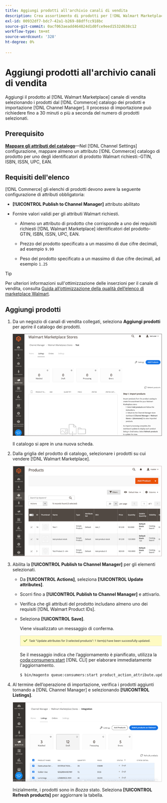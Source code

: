 ```yaml
---
title: Aggiungi prodotti all'archivio canali di vendita
description: Crea assortimento di prodotti per [!DNL Walmart Marketplace] vendite aggiungendo prodotti dal catalogo al canale di vendita
exl-id: 00932df7-bdc7-42a1-b269-88dffcc918bc
source-git-commit: 0acf063aeadd464824d1d0fce9eed1532d638c12
workflow-type: tm+mt
source-wordcount: '328'
ht-degree: 0%

---
```



# Aggiungi prodotti all&#39;archivio canali di vendita

Aggiungi il prodotto al [!DNL Walmart Marketplace] canale di vendita selezionando i prodotti dal [!DNL Commerce] catalogo dei prodotti e importazione [!DNL Channel Manager].
Il processo di importazione può richiedere fino a 30 minuti o più a seconda del numero di prodotti selezionati.

## Prerequisito

**[Mappare gli attributi del catalogo](map-catalog-attributes.md)**—Nel [!DNL Channel Settings] configurazione, mappare almeno un attributo [!DNL Commerce] catalogo di prodotto per uno degli identificatori di prodotto Walmart richiesti:-GTIN, ISBN, ISSN, UPC, EAN.

## Requisiti dell&#39;elenco

[!DNL Commerce] gli elenchi di prodotti devono avere la seguente configurazione di attributi obbligatoria:

- **[!UICONTROL Publish to Channel Manager]** attributo abilitato

- Fornire valori validi per gli attributi Walmart richiesti.

   - Almeno un attributo di prodotto che corrisponde a uno dei requisiti richiesti [!DNL Walmart Marketplace] identificatori del prodotto-GTIN, ISBN, ISSN, UPC, EAN.

   - Prezzo del prodotto specificato a un massimo di due cifre decimali, ad esempio `9.99`

   - Peso del prodotto specificato a un massimo di due cifre decimali, ad esempio `1.25`

>[!TIP]
>
>Per ulteriori informazioni sull&#39;ottimizzazione delle inserzioni per il canale di vendita, consulta [Guida all’ottimizzazione della qualità dell’elenco di marketplace Walmart](https://marketplace.walmart.com/wp-content/uploads/2020/09/WMP_listing_quality_optimization_guide.pdf).

## Aggiungi prodotti

1. Da un negozio di canali di vendita collegati, seleziona **Aggiungi prodotti** per aprire il catalogo dei prodotti.

   ![Aggiungi prodotti all&#39;archivio canali di vendita](assets/add-initial-products-to-connected-channel.png)

   Il catalogo si apre in una nuova scheda.

1. Dalla griglia del prodotto di catalogo, selezionare i prodotti su cui vendere [!DNL Walmart Marketplace].

   ![Invia prodotti al negozio di canali di vendita](assets/select-products-from-catalog.png)

1. Abilita la **[!UICONTROL Publish to Channel Manager]** per gli elementi selezionati.

   - Da **[!UICONTROL Actions]**, seleziona **[!UICONTROL Update attributes]**.

   - Scorri fino a **[!UICONTROL Publish to Channel Manager]** e attivarlo.

   - Verifica che gli attributi del prodotto includano almeno uno dei requisiti [!DNL Walmart Product IDs].

   - Seleziona **[!UICONTROL Save]**.

      Viene visualizzato un messaggio di conferma.

      ![Importazione di prodotti dal catalogo al messaggio di conferma del canale di vendita](assets/product-import-from-catalog-confirmation.png)

      Se il messaggio indica che l’aggiornamento è pianificato, utilizza la [coda:consumers:start](https://devdocs.magento.com/guides/v2.4/config-guide/cli/config-cli-subcommands-queue.html) [!DNL CLI] per elaborare immediatamente l&#39;aggiornamento.

      ```bash
      $ bin/magento queue:consumers:start product_action_attribute.update
      ```

1. Al termine dell’operazione di importazione, verifica i prodotti aggiunti tornando a [!DNL Channel Manager] e selezionando **[!UICONTROL Listings]**.

   ![Prodotti importati in un canale di vendita collegato](assets/products-in-marketplace-sales-channel.png)

   Inizialmente, i prodotti sono in *Bozza* stato. Seleziona **[!UICONTROL Refresh products]** per aggiornare la tabella.

